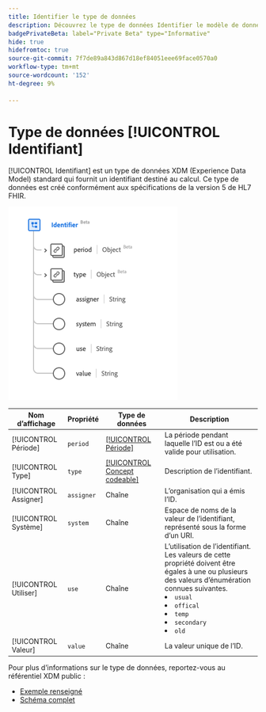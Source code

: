 ```yaml
---
title: Identifier le type de données
description: Découvrez le type de données Identifier le modèle de données d’expérience (XDM) .
badgePrivateBeta: label="Private Beta" type="Informative"
hide: true
hidefromtoc: true
source-git-commit: 7f7de89a843d867d18ef84051eee69face0570a0
workflow-type: tm+mt
source-wordcount: '152'
ht-degree: 9%

---
```


# Type de données [!UICONTROL Identifiant]

[!UICONTROL Identifiant] est un type de données XDM (Experience Data Model) standard qui fournit un identifiant destiné au calcul. Ce type de données est créé conformément aux spécifications de la version 5 de HL7 FHIR.

![Structure de type de données d’identifiant](../../images/data-types/healthcare/identifier.png)

| Nom d’affichage | Propriété | Type de données | Description |
| --- | --- | --- | --- |
| [!UICONTROL Période] | `period` | [[!UICONTROL Période]](../healthcare/period.md) | La période pendant laquelle l’ID est ou a été valide pour utilisation. |
| [!UICONTROL Type] | `type` | [[!UICONTROL Concept codeable]](../healthcare/codeable-concept.md) | Description de l’identifiant. |
| [!UICONTROL Assigner] | `assigner` | Chaîne | L’organisation qui a émis l’ID. |
| [!UICONTROL Système] | `system` | Chaîne | Espace de noms de la valeur de l’identifiant, représenté sous la forme d’un URI. |
| [!UICONTROL Utiliser] | `use` | Chaîne | L’utilisation de l’identifiant. Les valeurs de cette propriété doivent être égales à une ou plusieurs des valeurs d’énumération connues suivantes. <li> `usual` </li> <li> `offical` </li> <li> `temp` </li> <li> `secondary` </li> <li> `old` </li> |
| [!UICONTROL Valeur] | `value` | Chaîne | La valeur unique de l’ID. |

Pour plus d’informations sur le type de données, reportez-vous au référentiel XDM public :

* [Exemple renseigné](https://github.com/adobe/xdm/blob/master/extensions/industry/healthcare/fhir/datatypes/identifier.example.1.json)
* [Schéma complet](https://github.com/adobe/xdm/blob/master/extensions/industry/healthcare/fhir/datatypes/identifier.schema.json)
